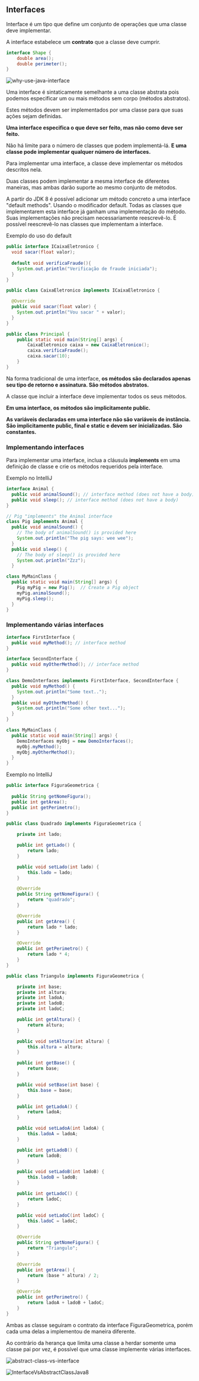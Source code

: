 ## Interfaces

Interface é um tipo que define um conjunto de operações que uma classe deve implementar.

A interface estabelece um **contrato** que a classe deve cumprir.

```java
interface Shape {
    double area();
    double perimeter();
}
```

![why-use-java-interface](https://user-images.githubusercontent.com/56240254/90635436-96bb7880-e1ff-11ea-9beb-21d63592fbd7.jpg)

Uma interface é sintaticamente semelhante a uma classe abstrata pois podemos especificar um ou mais métodos sem corpo (métodos abstratos).

Estes métodos devem ser implementados por uma classe para que suas ações sejam definidas.

**Uma interface especifica o que deve ser feito, mas não como deve ser feito.**

Não há limite para o número de classes que podem implementá-lá. **E uma classe pode implementar qualquer número de interfaces.**

Para implementar uma interface, a classe deve implementar os métodos descritos nela.

Duas classes podem implementar a mesma interface de diferentes maneiras, mas ambas darão suporte ao mesmo conjunto de métodos.

A partir do JDK 8 é possível adicionar um método concreto a uma interface "default methods". Usando o modificador default.
    Todas as classes que implementarem esta interface já ganham uma implementação do método.
    Suas implementações não precisam necessariamente reescrevê-lo.
    É possível reescrevê-lo nas classes que implementam a interface.

Exemplo do uso do default

```java
public interface ICaixaEletronico {
  void sacar(float valor);
  
  default void verificaFraude(){
    System.out.println("Verificação de fraude iniciada");
  }
}
```

```java
public class CaixaEletronico implements ICaixaEletronico {

  @Override
  public void sacar(float valor) {
    System.out.println("Vou sacar " + valor);
  }
}
```

```java
public class Principal {
	public static void main(String[] args) {
		CaixaEletronico caixa = new CaixaEletronico();
		caixa.verificaFraude();
		caixa.sacar(10);
	}
}
```
Na forma tradicional de uma interface, **os métodos são declarados apenas seu tipo de retorno e assinatura. São métodos abstratos.**

A classe que incluir a interface deve implementar todos os seus métodos.

**Em uma interface, os métodos são implicitamente public.**

**As variáveis declaradas em uma interface não são variáveis de instância. São implicitamente public, final e static e devem ser inicializadas. São constantes.**

### Implementando interfaces

Para implementar uma interface, inclua a cláusula **implements** em uma definição de classe e crie os métodos requeridos pela interface.

Exemplo no IntelliJ

```java
interface Animal {
  public void animalSound(); // interface method (does not have a body)
  public void sleep(); // interface method (does not have a body)
}
```

```java
// Pig "implements" the Animal interface
class Pig implements Animal {
  public void animalSound() {
    // The body of animalSound() is provided here
    System.out.println("The pig says: wee wee");
  }
  public void sleep() {
    // The body of sleep() is provided here
    System.out.println("Zzz");
  }
```

```java
class MyMainClass {
  public static void main(String[] args) {
    Pig myPig = new Pig();  // Create a Pig object
    myPig.animalSound();
    myPig.sleep();
  }
}
```
### Implementando várias interfaces

```java
interface FirstInterface {
  public void myMethod(); // interface method
}
```

```java
interface SecondInterface {
  public void myOtherMethod(); // interface method
}
```

```java
class DemoInterfaces implements FirstInterface, SecondInterface {
  public void myMethod() {
    System.out.println("Some text..");
  }
  public void myOtherMethod() {
    System.out.println("Some other text...");
  }
}
```

```java
class MyMainClass {
  public static void main(String[] args) {
    DemoInterfaces myObj = new DemoInterfaces();
    myObj.myMethod();
    myObj.myOtherMethod();
  }
}
```

Exemplo no IntelliJ

```java
public interface FiguraGeometrica {
  
  public String getNomeFigura();
  public int getArea();
  public int getPerimetro();
}
```

```java
public class Quadrado implements FiguraGeometrica {

    private int lado;

    public int getLado() {
        return lado;
    }

    public void setLado(int lado) {
        this.lado = lado;
    }

    @Override
    public String getNomeFigura() {
        return "quadrado";
    }

    @Override
    public int getArea() {
        return lado * lado;
    }

    @Override
    public int getPerimetro() {
        return lado * 4;
    }
}
```

```java
public class Triangulo implements FiguraGeometrica {

    private int base;
    private int altura;
    private int ladoA;
    private int ladoB;
    private int ladoC;

    public int getAltura() {
        return altura;
    }

    public void setAltura(int altura) {
        this.altura = altura;
    }

    public int getBase() {
        return base;
    }

    public void setBase(int base) {
        this.base = base;
    }

    public int getLadoA() {
        return ladoA;
    }

    public void setLadoA(int ladoA) {
        this.ladoA = ladoA;
    }

    public int getLadoB() {
        return ladoB;
    }

    public void setLadoB(int ladoB) {
        this.ladoB = ladoB;
    }

    public int getLadoC() {
        return ladoC;
    }

    public void setLadoC(int ladoC) {
        this.ladoC = ladoC;
    }

    @Override
    public String getNomeFigura() {
        return "Triangulo";
    }

    @Override
    public int getArea() {
        return (base * altura) / 2;
    }

    @Override
    public int getPerimetro() {
        return ladoA + ladoB + ladoC;
    }
}
```
Ambas as classe seguiram o contrato da interface FiguraGeometrica, porém cada uma delas a implementou de maneira diferente.

Ao contrário da herança que limita uma classe a herdar somente uma classe pai por vez, é possível que uma classe implemente várias interfaces.

![abstract-class-vs-interface](https://user-images.githubusercontent.com/56240254/90635607-c66a8080-e1ff-11ea-987d-451b628af611.png)

![InterfaceVsAbstractClassJava8](https://user-images.githubusercontent.com/56240254/90635655-d5e9c980-e1ff-11ea-9ed6-8974995c5633.png)
